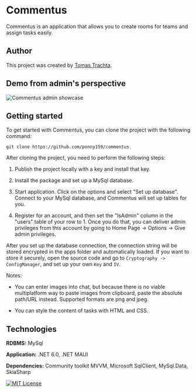 # Commentus

Commentus is an application that allows you to create rooms for teams and assign tasks easily.

## Author

This project was created by [Tomas Trachta](https://www.github.com/tomas-trachta).

## Demo from admin's perspective

![Commentus admin showcase](https://github.com/tomas-trachta/Commentus/blob/main/Commentus/Resources/commentus_admin_showcase.gif)

## Getting started

To get started with Commentus, you can clone the project with the following command:

```
git clone https://github.com/ponny159/commentus
```


After cloning the project, you need to perform the following steps:

1. Publish the project locally with a key and install that key.

2. Install the package and set up a MySql database.

3. Start application. Click on the options and select "Set up database". Connect to your MySql database, and Commentus will set up tables for you.

4. Register for an account, and then set the "IsAdmin" column in the "users" table of your row to 1. Once you do that, you can deliver admin privileges from this account by going to Home Page -> Options -> Give admin privileges.

After you set up the database connection, the connection string will be stored encrypted in the apps folder and automatically loaded. If you want to store it securely, open the source code and go to ```Cryptography -> ConfigManager```, and set up your own ```Key``` and ```IV```.

Notes:

- You can enter images into chat, but because there is no viable multiplatform way to paste images from clipboard, paste the absolute path/URL instead. Supported formats are png and jpeg.

- You can style the content of tasks with HTML and CSS.


## Technologies

**RDBMS:** MySql

**Application:** .NET 6.0, .NET MAUI

**Dependencies:** Community toolkit MVVM, Microsoft SqlClient, MySql.Data, SkiaSharp

[![MIT License](https://img.shields.io/badge/License-MIT-green.svg)](https://github.com/Ponny159/Commentus/blob/main/LICENSE.txt)
